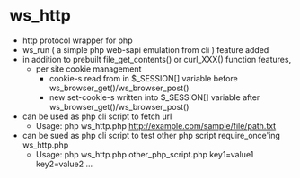 ws_http
=======

* http protocol wrapper for php
* ws_run ( a simple php web-sapi emulation from cli ) feature added
* in addition to prebuilt file_get_contents() or curl_XXX() function features,
  + per site cookie management
    - cookie-s read from in $_SESSION[] variable before ws_browser_get()/ws_browser_post()
    - new set-cookie-s written into $_SESSION[] variable after ws_browser_get()/ws_browser_post()
* can be used as php cli script to fetch url
  + Usage: php ws_http.php http://example.com/sample/file/path.txt
* can be sued as php cli script to test other php script require_once'ing ws_http.php
  + Usage: php ws_http.php other_php_script.php key1=value1 key2=value2 ...
